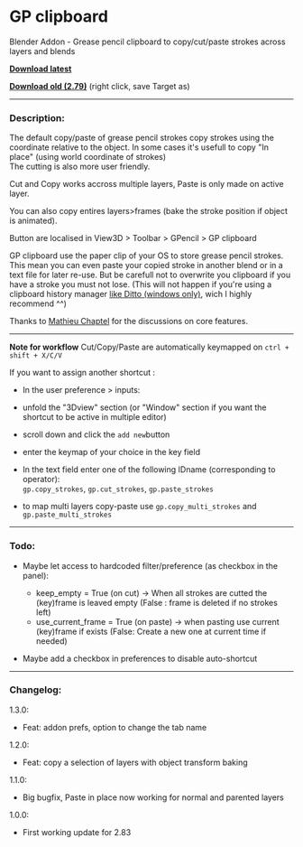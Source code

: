 # GP clipboard
Blender Addon - Grease pencil clipboard to copy/cut/paste strokes across layers and blends

**[Download latest](https://github.com/Pullusb/GP_clipboard/archive/master.zip)** 

**[Download old (2.79)](https://github.com/Pullusb/GP_clipboard/raw/master/GP_clipboard279.py)** (right click, save Target as) 

---

### Description:
The default copy/paste of grease pencil strokes copy strokes using the coordinate relative to the object.
In some cases it's usefull to copy "In place" (using world coordinate of strokes)   
The cutting is also more user friendly.  

Cut and Copy works accross multiple layers, Paste is only made on active layer.

You can also copy entires layers>frames (bake the stroke position if object is animated).

Button are localised in View3D > Toolbar > GPencil > GP clipboard

GP clipboard use the paper clip of your OS to store grease pencil strokes.
This mean you can even paste your copied stroke in another blend or in a text file for later re-use.
But be carefull not to overwrite you clipboard if you have a stroke you must not lose. (This will not happen if you're using a clipboard history manager [like Ditto (windows only)](https://ditto-cp.sourceforge.io/), wich I highly recommend ^^)

Thanks to [Mathieu Chaptel](https://vimeo.com/user1760436) for the discussions on core features.

---

**Note for workflow**
Cut/Copy/Paste are automatically keymapped on `ctrl + shift + X/C/V`  

If you want to assign another shortcut :
 - In the user preference > inputs:
 - unfold the "3Dview" section (or "Window" section if you want the shortcut to be active in multiple editor)
 - scroll down and click the `add new`button
 - enter the keymap of your choice in the key field
 - In the text field enter one of the following IDname (corresponding to operator):  
 `gp.copy_strokes`, `gp.cut_strokes`, `gp.paste_strokes`
  
 - to map multi layers copy-paste use `gp.copy_multi_strokes` and `gp.paste_multi_strokes`
 
---

### Todo:

- Maybe let access to hardcoded filter/preference (as checkbox in the panel):
  - keep_empty = True (on cut) -> When all strokes are cutted the (key)frame is leaved empty (False : frame is deleted if no strokes left)
  - use_current_frame = True (on paste) -> when pasting use current (key)frame if exists (False: Create a new one at current time if needed)

- Maybe add a checkbox in preferences to disable auto-shortcut

---

### Changelog:



1.3.0:

- Feat: addon prefs, option to change the tab name

1.2.0:

- Feat: copy a selection of layers with object transform baking

1.1.0:

- Big bugfix, Paste in place now working for normal and parented layers

1.0.0:

- First working update for 2.83